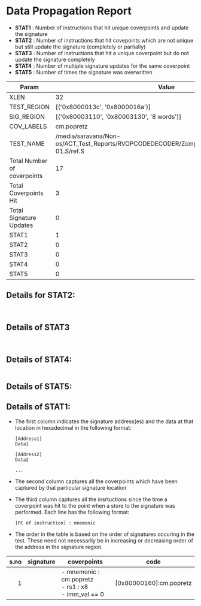 
# Data Propagation Report

- **STAT1** : Number of instructions that hit unique coverpoints and update the signature
- **STAT2** : Number of instructions that hit covepoints which are not unique but still update the signature (completely or partially)
- **STAT3** : Number of instructions that hit a unique coverpoint but do not update the signature completely
- **STAT4** : Number of multiple signature updates for the same coverpoint
- **STAT5** : Number of times the signature was overwritten

| Param                     | Value    |
|---------------------------|----------|
| XLEN                      | 32      |
| TEST_REGION               | [('0x8000013c', '0x8000016a')]      |
| SIG_REGION                | [('0x80003110', '0x80003130', '8 words')]      |
| COV_LABELS                | cm.popretz      |
| TEST_NAME                 | /media/saravana/Non-os/ACT_Test_Reports/RVOPCODEDECODER/Zcmp/RV32/popretz/cm.popretz-01.S/ref.S    |
| Total Number of coverpoints| 17     |
| Total Coverpoints Hit     | 3      |
| Total Signature Updates   | 0      |
| STAT1                     | 1      |
| STAT2                     | 0      |
| STAT3                     | 0     |
| STAT4                     | 0     |
| STAT5                     | 0     |

## Details for STAT2:

```


```

## Details of STAT3

```


```

## Details of STAT4:

```

```

## Details of STAT5:



## Details of STAT1:

- The first column indicates the signature address(es) and the data at that location in hexadecimal in the following format:
  ```
  [Address1]
  Data1

  [Address2]
  Data2

  ...
  ```

- The second column captures all the coverpoints which have been captured by that particular signature location

- The third column captures all the insrtuctions since the time a coverpoint was
  hit to the point when a store to the signature was performed. Each line has
  the following format:
  ```
  [PC of instruction] : mnemonic
  ```
- The order in the table is based on the order of signatures occuring in the
  test. These need not necessarily be in increasing or decreasing order of the
  address in the signature region.

|s.no|signature|                         coverpoints                          |            code            |
|---:|---------|--------------------------------------------------------------|----------------------------|
|   1|         |- mnemonic : cm.popretz<br> - rs1 : x8<br> - imm_val == 0<br> |[0x80000160]:cm.popretz<br> |
